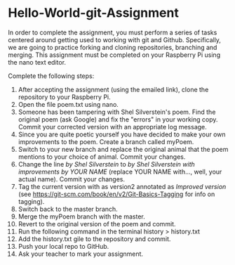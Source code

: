 # Hello-World-git-Assignment
In order to complete the assignment, you must perform a series of tasks centered around getting used to working with git and Github. Specifically, we are going to practice forking and cloning repositories, branching and merging. This assignment must be completed on your Raspberry Pi using the nano text editor. 

Complete the following steps:

1. After accepting the assignment (using the emailed link), clone the repository to your Raspberry Pi.
2. Open the file poem.txt using nano.
3. Someone has been tampering with Shel Silverstein's poem. Find the original poem (ask Google) and fix the "errors" in your working copy. Commit your corrected version with an appropriate log message.
4. Since you are quite poetic yourself you have decided to make your own improvements to the poem. Create a branch called myPoem.
5. Switch to your new branch and replace the original animal that the poem mentions to your choice of animal. Commit your changes.
6. Change the line *by Shel Silverstein* to *by Shel Silverstein with improvements by YOUR NAME* (replace YOUR NAME with..., well, your actual name). Commit your changes.
7. Tag the current version with as version2 annotated as *Improved version* (see https://git-scm.com/book/en/v2/Git-Basics-Tagging for info on tagging).
8. Switch back to the master branch.
9. Merge the myPoem branch with the master.
10. Revert to the original version of the poem and commit.
11. Run the following command in the terminal history > history.txt
12. Add the history.txt gile to the repository and commit.
13. Push your local repo to GitHub.
14. Ask your teacher to mark your assignment.
 
